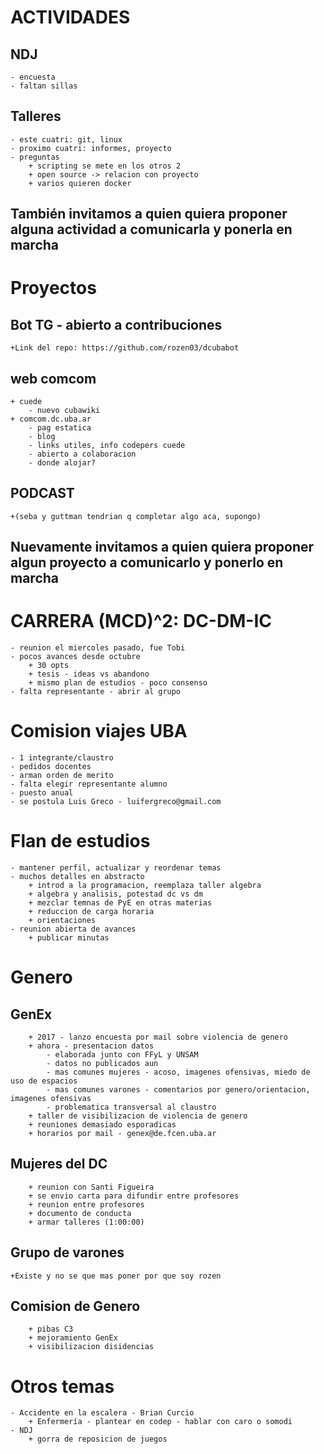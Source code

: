 # ACTIVIDADES
## NDJ
	- encuesta
	- faltan sillas

## Talleres
	- este cuatri: git, linux
	- proximo cuatri: informes, proyecto
	- preguntas
		+ scripting se mete en los otros 2
		+ open source -> relacion con proyecto
		+ varios quieren docker

## También invitamos a quien quiera proponer alguna actividad a comunicarla y ponerla en marcha

# Proyectos
## Bot TG - abierto a contribuciones
	+Link del repo: https://github.com/rozen03/dcubabot
	
## web comcom
	+ cuede
 		- nuevo cubawiki
	+ comcom.dc.uba.ar
		- pag estatica
		- blog
		- links utiles, info codepers cuede
		- abierto a colaboracion
		- donde alojar?
## PODCAST 
	+(seba y guttman tendrian q completar algo aca, supongo)

## Nuevamente invitamos a quien quiera proponer algun proyecto a comunicarlo y ponerlo en marcha

# CARRERA (MCD)^2: DC-DM-IC
	- reunion el miercoles pasado, fue Tobi
	- pocos avances desde octubre
		+ 30 opts
		+ tesis - ideas vs abandono
		+ mismo plan de estudios - poco consenso
	- falta representante - abrir al grupo

# Comision viajes UBA
	- 1 integrante/claustro
	- pedidos docentes
	- arman orden de merito
	- falta elegir representante alumno
	- puesto anual
	- se postula Luis Greco - luifergreco@gmail.com

# Flan de estudios
	- mantener perfil, actualizar y reordenar temas
	- muchos detalles en abstracto
		+ introd a la programacion, reemplaza taller algebra
		+ algebra y analisis, potestad dc vs dm
		+ mezclar temnas de PyE en otras materias
		+ reduccion de carga horaria
		+ orientaciones
	- reunion abierta de avances
		+ publicar minutas

# Genero
## GenEx
		+ 2017 - lanzo encuesta por mail sobre violencia de genero
		+ ahora - presentacion datos
			- elaborada junto con FFyL y UNSAM
			- datos no publicados aun
			- mas comunes mujeres - acoso, imagenes ofensivas, miedo de uso de espacios
			- mas comunes varones - comentarios por genero/orientacion, imagenes ofensivas
			- problematica transversal al claustro
		+ taller de visibilizacion de violencia de genero
		+ reuniones demasiado esporadicas
		+ horarios por mail - genex@de.fcen.uba.ar
## Mujeres del DC
		+ reunion con Santi Figueira
		+ se envio carta para difundir entre profesores
		+ reunion entre profesores
		+ documento de conducta
		+ armar talleres (1:00:00)
## Grupo de varones
	+Existe y no se que mas poner por que soy rozen
## Comision de Genero
		+ pibas C3
		+ mejoramiento GenEx
		+ visibilizacion disidencias

# Otros temas
	- Accidente en la escalera - Brian Curcio
		+ Enfermería - plantear en codep - hablar con caro o somodi
	- NDJ
		+ gorra de reposicion de juegos

